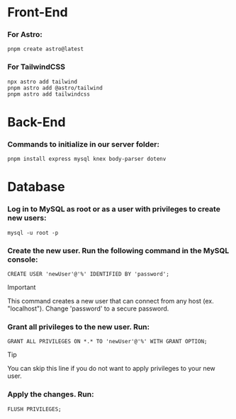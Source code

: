 # Front-End

### For Astro:
```
pnpm create astro@latest
```

### For TailwindCSS
```
npx astro add tailwind
pnpm astro add @astro/tailwind
pnpm astro add tailwindcss
```

# Back-End

### Commands to initialize in our server folder:
```
pnpm install express mysql knex body-parser dotenv
```

# Database

### Log in to MySQL as root or as a user with privileges to create new users:
```
mysql -u root -p
```

### Create the new user. Run the following command in the MySQL console:
```
CREATE USER 'newUser'@'%' IDENTIFIED BY 'password';
```
> [!IMPORTANT]
> This command creates a new user that can connect from any host (ex. "localhost"). Change 'password' to a secure password.

### Grant all privileges to the new user. Run:
```
GRANT ALL PRIVILEGES ON *.* TO 'newUser'@'%' WITH GRANT OPTION;
```
> [!TIP]
> You can skip this line if you do not want to apply privileges to your new user.

### Apply the changes. Run:
```
FLUSH PRIVILEGES;
```
